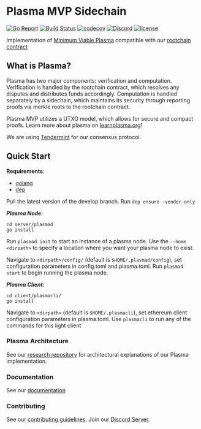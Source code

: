 # Plasma MVP Sidechain
[![Go Report](https://goreportcard.com/badge/github.com/FourthState/plasma-mvp-sidechain)](https://goreportcard.com/report/github.com/FourthState/plasma-mvp-sidechain)
[![Build Status](https://travis-ci.org/FourthState/plasma-mvp-sidechain.svg?branch=develop)](https://travis-ci.org/FourthState/plasma-mvp-sidechain)
[![codecov](https://codecov.io/gh/FourthState/plasma-mvp-sidechain/branch/develop/graph/badge.svg)](https://codecov.io/gh/FourthState/plasma-mvp-sidechain)
[![Discord](https://img.shields.io/badge/discord-join%20chat-blue.svg)](https://discord.gg/YTB5A4P)
[![license](https://img.shields.io/github/license/FourthState/plasma-mvp-rootchain.svg)](https://github.com/FourthState/plasma-mvp-sidechain/blob/master/LICENSE)

Implementation of [Minimum Viable Plasma](https://ethresear.ch/t/minimal-viable-plasma/426) compatible with our [rootchain contract](https://github.com/FourthState/plasma-mvp-rootchain)  

## What is Plasma?
Plasma has two major components: verification and computation. 
Verification is handled by the rootchain contract, which resolves any disputes and distributes funds accordingly.
 Computation is handled separately by a sidechain, which maintains its security through reporting proofs via merkle roots to the rootchain contract. 

Plasma MVP utilizes a UTXO model, which allows for secure and compact proofs. Learn more about plasma on [learnplasma.org](https://www.learnplasma.org/en/)!

We are using [Tendermint](https://github.com/tendermint/tendermint) for our consensus protocol.

## Quick Start

**Requirements**: 
- [golang](https://golang.org/)
- [dep](https://github.com/golang/dep)

Pull the latest version of the develop branch.
Run `dep ensure -vendor-only`

***Plasma Node:***

```
cd server/plasmad
go install
```

Run `plasmad init` to start an instance of a plasma node.
Use the `--home <dirpath>` to specify a location where you want your plasma node to exist.

Navigate to `<dirpath>/config/` (default is `$HOME/.plasmad/config`), set configuration parameters in config.toml and plasma.toml.
Run `plasmad start` to begin running the plasma node. 

***Plasma Client:***

```
cd client/plasmacli/ 
go install
```

Navigate to `<dirpath>` (default is `$HOME/.plasmacli`), set ethereum client configuration parameters in plasma.toml.
Use `plasmacli` to run any of the commands for this light client
  
### Plasma Architecture 
See our [research repository](https://github.com/FourthState/plasma-research) for architectural explanations of our Plasma implementation. 

### Documentation
See our [documentation](https://github.com/FourthState/plasma-mvp-sidechain/blob/master/docs/overview.md)

### Contributing
See our [contributing guidelines](https://github.com/FourthState/plasma-mvp-sidechain/blob/master/.github/CONTRIBUTING.md). Join our [Discord Server](https://discord.gg/YTB5A4P).
